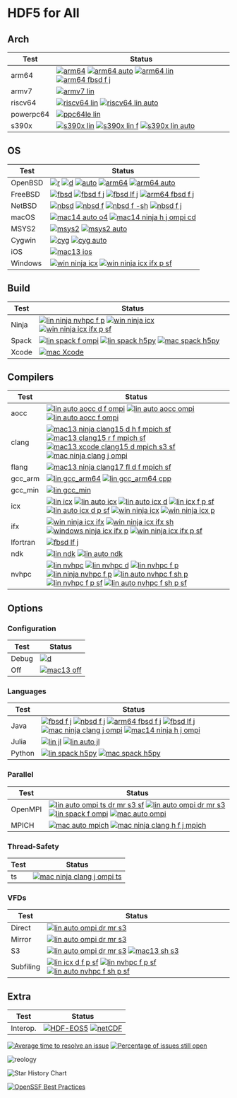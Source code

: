 # HDF5 for All

## Arch

| Test | Status |
| -----| ------ |
| arm64 | [![arm64](https://github.com/hyoklee/hdf5/actions/workflows/arm64.yml/badge.svg)](https://github.com/hyoklee/hdf5/actions/workflows/arm64.yml) [![arm64 auto](https://github.com/hyoklee/hdf5/actions/workflows/arm64-auto.yml/badge.svg)](https://github.com/hyoklee/hdf5/actions/workflows/arm64-auto.yml) [![arm64 lin](https://github.com/hyoklee/hdf5/actions/workflows/arm64-lin.yml/badge.svg)](https://github.com/hyoklee/hdf5/actions/workflows/arm64-lin.yml)  [![arm64 fbsd f j](https://github.com/hyoklee/hdf5/actions/workflows/arm64-fbsd-f-j.yml/badge.svg)](https://github.com/hyoklee/hdf5/actions/workflows/arm64-fbsd-f-j.yml)|
| armv7 | [![armv7 lin](https://github.com/hyoklee/hdf5/actions/workflows/armv7-lin.yml/badge.svg)](https://github.com/hyoklee/hdf5/actions/workflows/armv7-lin.yml) |
| riscv64 | [![riscv64 lin](https://github.com/hyoklee/hdf5/actions/workflows/riscv64-lin.yml/badge.svg)](https://github.com/hyoklee/hdf5/actions/workflows/riscv64-lin.yml) [![riscv64 lin auto](https://github.com/hyoklee/hdf5/actions/workflows/riscv64-lin-auto.yml/badge.svg)](https://github.com/hyoklee/hdf5/actions/workflows/riscv64-lin-auto.yml) |
| powerpc64 | [![ppc64le lin](https://github.com/hyoklee/hdf5/actions/workflows/ppc64le-lin.yml/badge.svg)](https://github.com/hyoklee/hdf5/actions/workflows/ppc64le-lin.yml) |
| s390x | [![s390x lin](https://github.com/hyoklee/hdf5/actions/workflows/s390x-lin.yml/badge.svg)](https://github.com/hyoklee/hdf5/actions/workflows/s390x-lin.yml) [![s390x lin f](https://github.com/hyoklee/hdf5/actions/workflows/s390x-lin-f.yml/badge.svg)](https://github.com/hyoklee/hdf5/actions/workflows/s390x-lin-f.yml) [![s390x lin auto](https://github.com/hyoklee/hdf5/actions/workflows/s390x-lin-auto.yml/badge.svg)](https://github.com/hyoklee/hdf5/actions/workflows/s390x-lin-auto.yml) |


## OS

| Test    | Status |
| --------| ------ |
| OpenBSD |  [![r](https://github.com/hyoklee/hdf5/actions/workflows/r.yml/badge.svg)](https://github.com/hyoklee/hdf5/actions/workflows/r.yml) [![d](https://github.com/hyoklee/hdf5/actions/workflows/d.yml/badge.svg)](https://github.com/hyoklee/hdf5/actions/workflows/d.yml) [![auto](https://github.com/hyoklee/hdf5/actions/workflows/auto.yml/badge.svg)](https://github.com/hyoklee/hdf5/actions/workflows/auto.yml) [![arm64](https://github.com/hyoklee/hdf5/actions/workflows/arm64.yml/badge.svg)](https://github.com/hyoklee/hdf5/actions/workflows/arm64.yml) [![arm64 auto](https://github.com/hyoklee/hdf5/actions/workflows/arm64-auto.yml/badge.svg)](https://github.com/hyoklee/hdf5/actions/workflows/arm64-auto.yml) |
| FreeBSD |  [![fbsd](https://github.com/hyoklee/hdf5/actions/workflows/fbsd.yml/badge.svg)](https://github.com/hyoklee/hdf5/actions/workflows/fbsd.yml) [![fbsd f j](https://github.com/hyoklee/hdf5/actions/workflows/fbsd-f-j.yml/badge.svg)](https://github.com/hyoklee/hdf5/actions/workflows/fbsd-f-j.yml) [![fbsd lf j](https://github.com/hyoklee/hdf5/actions/workflows/fbsd-lf-j.yml/badge.svg)](https://github.com/hyoklee/hdf5/actions/workflows/fbsd-lf-j.yml) [![arm64 fbsd f j](https://github.com/hyoklee/hdf5/actions/workflows/arm64-fbsd-f-j.yml/badge.svg)](https://github.com/hyoklee/hdf5/actions/workflows/arm64-fbsd-f-j.yml) |
| NetBSD |  [![nbsd](https://github.com/hyoklee/hdf5/actions/workflows/nbsd.yml/badge.svg)](https://github.com/hyoklee/hdf5/actions/workflows/nbsd.yml) [![nbsd f](https://github.com/hyoklee/hdf5/actions/workflows/nbsd-f.yml/badge.svg)](https://github.com/hyoklee/hdf5/actions/workflows/nbsd-f.yml) [![nbsd f -sh](https://github.com/hyoklee/hdf5/actions/workflows/nbsd-f-sh.yml/badge.svg)](https://github.com/hyoklee/hdf5/actions/workflows/nbsd-f-sh.yml) [![nbsd f j](https://github.com/hyoklee/hdf5/actions/workflows/nbsd-f-j.yml/badge.svg)](https://github.com/hyoklee/hdf5/actions/workflows/nbsd-f-j.yml) |
| macOS | [![mac14 auto o4](https://github.com/hyoklee/hdf5/actions/workflows/mac14-auto-o4.yml/badge.svg)](https://github.com/hyoklee/hdf5/actions/workflows/mac14-auto-o4.yml)  [![mac14 ninja h j ompi cd](https://github.com/hyoklee/hdf5/actions/workflows/mac14-ninja-h-j-ompi-cd.yml/badge.svg)](https://github.com/hyoklee/hdf5/actions/workflows/mac14-ninja-h-j-ompi-cd.yml) |
| MSYS2 | [![msys2](https://github.com/hyoklee/hdf5/actions/workflows/msys2.yml/badge.svg)](https://github.com/hyoklee/hdf5/actions/workflows/msys2.yml) [![msys2 auto](https://github.com/hyoklee/hdf5/actions/workflows/msys2-auto.yml/badge.svg)](https://github.com/hyoklee/hdf5/actions/workflows/msys2-auto.yml) |
| Cygwin | [![cyg](https://github.com/hyoklee/hdf5/actions/workflows/cyg.yml/badge.svg)](https://github.com/hyoklee/hdf5/actions/workflows/cyg.yml)  [![cyg auto](https://github.com/hyoklee/hdf5/actions/workflows/cyg-auto.yml/badge.svg)](https://github.com/hyoklee/hdf5/actions/workflows/cyg-auto.yml) |
| iOS |  [![mac13 ios](https://github.com/hyoklee/hdf5/actions/workflows/ios.yml/badge.svg)](https://github.com/hyoklee/hdf5/actions/workflows/ios.yml) |
| Windows | [![win ninja icx](https://github.com/hyoklee/hdf5/actions/workflows/win-ninja-icx.yml/badge.svg)](https://github.com/hyoklee/hdf5/actions/workflows/win-ninja-icx.yml)  [![win ninja icx ifx p sf](https://github.com/hyoklee/hdf5/actions/workflows/win-ninja-icx-f-p-sf.yml/badge.svg)](https://github.com/hyoklee/hdf5/actions/workflows/win-ninja-icx-f-p-sf.yml) |

## Build

| Test  | Status |
| ------| ------ |
| Ninja | [![lin ninja nvhpc f p](https://github.com/hyoklee/hdf5/actions/workflows/lin-ninja-nvhpc-f-p.yml/badge.svg)](https://github.com/hyoklee/hdf5/actions/workflows/lin-ninja-nvhpc-f-p.yml) [![win ninja icx](https://github.com/hyoklee/hdf5/actions/workflows/win-ninja-icx.yml/badge.svg)](https://github.com/hyoklee/hdf5/actions/workflows/win-ninja-icx.yml) [![win ninja icx ifx p sf](https://github.com/hyoklee/hdf5/actions/workflows/win-ninja-icx-f-p-sf.yml/badge.svg)](https://github.com/hyoklee/hdf5/actions/workflows/win-ninja-icx-f-p-sf.yml) |
| Spack | [![lin spack f ompi](https://github.com/hyoklee/hdf5/actions/workflows/lin-spack-f-ompi.yml/badge.svg)](https://github.com/hyoklee/hdf5/actions/workflows/lin-spack-f-ompi.yml) [![lin spack h5py](https://github.com/hyoklee/hdf5/actions/workflows/lin-spack-h5py.yml/badge.svg)](https://github.com/hyoklee/hdf5/actions/workflows/lin-spack-h5py.yml) [![mac spack h5py](https://github.com/hyoklee/hdf5/actions/workflows/mac-spack-h5py.yml/badge.svg)](https://github.com/hyoklee/hdf5/actions/workflows/mac-spack-h5py.yml) |
| Xcode |  [![mac Xcode](https://github.com/hyoklee/hdf5/actions/workflows/mac-xcode.yml/badge.svg)](https://github.com/hyoklee/hdf5/actions/workflows/mac-xcode.yml) |

## Compilers

| Test | Status |
| -----| ------ |
| aocc |  [![lin auto aocc d f ompi](https://github.com/hyoklee/hdf5/actions/workflows/lin-auto-aocc-d-f-ompi.yml/badge.svg)](https://github.com/hyoklee/hdf5/actions/workflows/lin-auto-aocc-d-f-ompi.yml) [![lin auto aocc ompi](https://github.com/hyoklee/hdf5/actions/workflows/lin-auto-aocc-ompi.yml/badge.svg)](https://github.com/hyoklee/hdf5/actions/workflows/lin-auto-aocc-ompi.yml) [![lin auto aocc f ompi](https://github.com/hyoklee/hdf5/actions/workflows/lin-auto-aocc-f-ompi.yml/badge.svg)](https://github.com/hyoklee/hdf5/actions/workflows/lin-auto-aocc-f-ompi.yml)|
| clang |  [![mac13 ninja clang15 d h f mpich sf](https://github.com/hyoklee/hdf5/actions/workflows/mac13-ninja-clang15-d-h-f-mpich-sf.yml/badge.svg)](https://github.com/hyoklee/hdf5/actions/workflows/mac13-ninja-clang15-d-h-f-mpich-sf.yml) [![mac13 clang15 r f mpich sf](https://github.com/hyoklee/hdf5/actions/workflows/mac13-clang15-r-f-mpich-sf.yml/badge.svg)](https://github.com/hyoklee/hdf5/actions/workflows/mac13-clang15-r-f-mpich-sf.yml) [![mac13 xcode clang15 d mpich s3 sf](https://github.com/hyoklee/hdf5/actions/workflows/mac13-xcode-clang15-d-mpich-s3-sf.yml/badge.svg)](https://github.com/hyoklee/hdf5/actions/workflows/mac13-xcode-clang15-d-mpich-s3-sf.yml)  [![mac ninja clang j ompi](https://github.com/hyoklee/hdf5/actions/workflows/mac-ninja-clang-j-ompi.yml/badge.svg)](https://github.com/hyoklee/hdf5/actions/workflows/mac-ninja-clang-j-ompi.yml)  |
| flang |  [![mac13 ninja clang17 fl d f mpich sf](https://github.com/hyoklee/hdf5/actions/workflows/mac13-ninja-clang17-fl-d-f-mpich-sf.yml/badge.svg)](https://github.com/hyoklee/hdf5/actions/workflows/mac13-ninja-clang17-fl-d-f-mpich-sf.yml) |
| gcc_arm | [![lin gcc_arm64](https://github.com/hyoklee/hdf5/actions/workflows/lin-gcc_arm64.yml/badge.svg)](https://github.com/hyoklee/hdf5/actions/workflows/lin-gcc_arm64.yml) [![lin gcc_arm64 cpp](https://github.com/hyoklee/hdf5/actions/workflows/lin-gcc_arm64-cpp.yml/badge.svg)](https://github.com/hyoklee/hdf5/actions/workflows/lin-gcc_arm64-cpp.yml) |
| gcc_min | [![lin gcc_min](https://github.com/hyoklee/hdf5/actions/workflows/lin-gcc_min.yml/badge.svg)](https://github.com/hyoklee/hdf5/actions/workflows/lin-gcc_min.yml) |
| icx | [![lin icx](https://github.com/hyoklee/hdf5/actions/workflows/lin-icx.yml/badge.svg)](https://github.com/hyoklee/hdf5/actions/workflows/lin-icx.yml) [![lin auto icx](https://github.com/hyoklee/hdf5/actions/workflows/lin-auto-icx.yml/badge.svg)](https://github.com/hyoklee/hdf5/actions/workflows/lin-auto-icx.yml) [![lin auto icx d](https://github.com/hyoklee/hdf5/actions/workflows/lin-auto-icx-d.yml/badge.svg)](https://github.com/hyoklee/hdf5/actions/workflows/lin-auto-icx-d.yml) [![lin icx f p sf](https://github.com/hyoklee/hdf5/actions/workflows/lin-icx-f-p-sf.yml/badge.svg)](https://github.com/hyoklee/hdf5/actions/workflows/lin-icx-f-p-sf.yml) [![lin auto icx d p sf](https://github.com/hyoklee/hdf5/actions/workflows/lin-auto-icx-d-p-sf.yml/badge.svg)](https://github.com/hyoklee/hdf5/actions/workflows/lin-auto-icx-d-p-sf.yml) [![win ninja icx](https://github.com/hyoklee/hdf5/actions/workflows/win-ninja-icx.yml/badge.svg)](https://github.com/hyoklee/hdf5/actions/workflows/win-ninja-icx.yml) [![win ninja icx p](https://github.com/hyoklee/hdf5/actions/workflows/win-ninja-icx-p.yml/badge.svg)](https://github.com/hyoklee/hdf5/actions/workflows/win-ninja-icx-p.yml) |
| ifx | [![win ninja icx ifx](https://github.com/hyoklee/hdf5/actions/workflows/win-ninja-icx-f.yml/badge.svg)](https://github.com/hyoklee/hdf5/actions/workflows/win-ninja-icx-f.yml) [![win ninja icx ifx sh](https://github.com/hyoklee/hdf5/actions/workflows/win-ninja-icx-f-sh.yml/badge.svg)](https://github.com/hyoklee/hdf5/actions/workflows/win-ninja-icx-f-sh.yml) [![windows ninja icx ifx p](https://github.com/hyoklee/hdf5/actions/workflows/win-ninja-icx-f-p.yml/badge.svg)](https://github.com/hyoklee/hdf5/actions/workflows/win-ninja-icx-f-p.yml) [![win ninja icx ifx p sf](https://github.com/hyoklee/hdf5/actions/workflows/win-ninja-icx-f-p-sf.yml/badge.svg)](https://github.com/hyoklee/hdf5/actions/workflows/win-ninja-icx-f-p-sf.yml)  |
| lfortran | [![fbsd lf j](https://github.com/hyoklee/hdf5/actions/workflows/fbsd-lf-j.yml/badge.svg)](https://github.com/hyoklee/hdf5/actions/workflows/fbsd-lf-j.yml) |
| ndk  | [![lin ndk](https://github.com/hyoklee/hdf5/actions/workflows/lin-ndk.yml/badge.svg)](https://github.com/hyoklee/hdf5/actions/workflows/lin-ndk.yml) [![lin auto ndk](https://github.com/hyoklee/hdf5/actions/workflows/lin-auto-ndk.yml/badge.svg)](https://github.com/hyoklee/hdf5/actions/workflows/lin-auto-ndk.yml) |
| nvhpc | [![lin nvhpc](https://github.com/hyoklee/hdf5/actions/workflows/lin-nvhpc.yml/badge.svg)](https://github.com/hyoklee/hdf5/actions/workflows/lin-nvhpc.yml) [![lin nvhpc d](https://github.com/hyoklee/hdf5/actions/workflows/lin-nvhpc-d.yml/badge.svg)](https://github.com/hyoklee/hdf5/actions/workflows/lin-nvhpc-d.yml)  [![lin nvhpc f p](https://github.com/hyoklee/hdf5/actions/workflows/lin-nvhpc-f-p.yml/badge.svg)](https://github.com/hyoklee/hdf5/actions/workflows/lin-nvhpc-f-p.yml) [![lin ninja nvhpc f p](https://github.com/hyoklee/hdf5/actions/workflows/lin-ninja-nvhpc-f-p.yml/badge.svg)](https://github.com/hyoklee/hdf5/actions/workflows/lin-ninja-nvhpc-f-p.yml) [![lin auto nvhpc f sh p](https://github.com/hyoklee/hdf5/actions/workflows/lin-auto-nvhpc-f-sh-p.yml/badge.svg)](https://github.com/hyoklee/hdf5/actions/workflows/lin-auto-nvhpc-f-sh-p.yml) [![lin nvhpc f p sf](https://github.com/hyoklee/hdf5/actions/workflows/lin-nvhpc-f-p-sf.yml/badge.svg)](https://github.com/hyoklee/hdf5/actions/workflows/lin-nvhpc-f-p-sf.yml) [![lin auto nvhpc f sh p sf](https://github.com/hyoklee/hdf5/actions/workflows/lin-auto-nvhpc-f-sh-p-sf.yml/badge.svg)](https://github.com/hyoklee/hdf5/actions/workflows/lin-auto-nvhpc-f-sh-p-sf.yml) |

## Options

### Configuration

| Test  | Status |
| ------| ------ |
| Debug | [![d](https://github.com/hyoklee/hdf5/actions/workflows/d.yml/badge.svg)](https://github.com/hyoklee/hdf5/actions/workflows/d.yml) |
| Off   | [![mac13 off](https://github.com/hyoklee/hdf5/actions/workflows/mac13-off.yml/badge.svg)](https://github.com/hyoklee/hdf5/actions/workflows/mac13-off.yml) |


### Languages

| Test  | Status |
| ------| ------ |
| Java  | [![fbsd f j](https://github.com/hyoklee/hdf5/actions/workflows/fbsd-f-j.yml/badge.svg)](https://github.com/hyoklee/hdf5/actions/workflows/fbsd-f-j.yml) [![nbsd f j](https://github.com/hyoklee/hdf5/actions/workflows/nbsd-f-j.yml/badge.svg)](https://github.com/hyoklee/hdf5/actions/workflows/nbsd-f-j.yml) [![arm64 fbsd f j](https://github.com/hyoklee/hdf5/actions/workflows/arm64-fbsd-f-j.yml/badge.svg)](https://github.com/hyoklee/hdf5/actions/workflows/arm64-fbsd-f-j.yml) [![fbsd lf j](https://github.com/hyoklee/hdf5/actions/workflows/fbsd-lf-j.yml/badge.svg)](https://github.com/hyoklee/hdf5/actions/workflows/fbsd-lf-j.yml) [![mac ninja clang j ompi](https://github.com/hyoklee/hdf5/actions/workflows/mac-ninja-clang-j-ompi.yml/badge.svg)](https://github.com/hyoklee/hdf5/actions/workflows/mac-ninja-clang-j-ompi.yml) [![mac14 ninja h j ompi](https://github.com/hyoklee/hdf5/actions/workflows/mac14-ninja-h-j-ompi-cd.yml/badge.svg)](https://github.com/hyoklee/hdf5/actions/workflows/mac14-ninja-h-j-ompi-cd.yml) |
| Julia | [![lin jl](https://github.com/hyoklee/hdf5/actions/workflows/lin-jl.yml/badge.svg)](https://github.com/hyoklee/hdf5/actions/workflows/lin-jl.yml) [![lin auto jl](https://github.com/hyoklee/hdf5/actions/workflows/lin-auto-jl.yml/badge.svg)](https://github.com/hyoklee/hdf5/actions/workflows/lin-auto-jl.yml) |
| Python | [![lin spack h5py](https://github.com/hyoklee/hdf5/actions/workflows/lin-spack-h5py.yml/badge.svg)](https://github.com/hyoklee/hdf5/actions/workflows/lin-spack-h5py.yml) [![mac spack h5py](https://github.com/hyoklee/hdf5/actions/workflows/mac-spack-h5py.yml/badge.svg)](https://github.com/hyoklee/hdf5/actions/workflows/mac-spack-h5py.yml) |

### Parallel

| Test    | Status |
| --------| ------ |
| OpenMPI | [![lin auto ompi ts dr mr s3 sf](https://github.com/hyoklee/hdf5/actions/workflows/lin-auto-ompi-ts-dr-mr-s3-sf.yml/badge.svg)](https://github.com/hyoklee/hdf5/actions/workflows/lin-auto-ompi-ts-dr-mr-s3-sf.yml) [![lin auto ompi dr mr s3](https://github.com/hyoklee/hdf5/actions/workflows/lin-auto-ompi-dr-mr-s3.yml/badge.svg)](https://github.com/hyoklee/hdf5/actions/workflows/lin-auto-ompi-dr-mr-s3.yml) [![lin spack f ompi](https://github.com/hyoklee/hdf5/actions/workflows/lin-spack-f-ompi.yml/badge.svg)](https://github.com/hyoklee/hdf5/actions/workflows/lin-spack-f-ompi.yml)  [![mac auto ompi](https://github.com/hyoklee/hdf5/actions/workflows/mac-auto-ompi.yml/badge.svg)](https://github.com/hyoklee/hdf5/actions/workflows/mac-auto-ompi.yml) |
| MPICH | [![mac auto mpich](https://github.com/hyoklee/hdf5/actions/workflows/mac-auto-mpich.yml/badge.svg)](https://github.com/hyoklee/hdf5/actions/workflows/mac-auto-mpich.yml) [![mac ninja clang h f j mpich](https://github.com/hyoklee/hdf5/actions/workflows/mac-ninja-clang-h-f-j-mpich.yml/badge.svg)](https://github.com/hyoklee/hdf5/actions/workflows/mac-ninja-clang-h-f-j-mpich.yml) |

### Thread-Safety

| Test | Status |
| -----| ------ |
|  ts  | [![mac ninja clang j ompi ts](https://github.com/hyoklee/hdf5/actions/workflows/mac-ninja-clang-j-ompi-ts.yml/badge.svg)](https://github.com/hyoklee/hdf5/actions/workflows/mac-ninja-clang-j-ompi-ts.yml) |

### VFDs

| Test | Status |
| -----| ------ |
| Direct | [![lin auto ompi dr mr s3](https://github.com/hyoklee/hdf5/actions/workflows/lin-auto-ompi-dr-mr-s3.yml/badge.svg)](https://github.com/hyoklee/hdf5/actions/workflows/lin-auto-ompi-dr-mr-s3.yml) |
| Mirror | [![lin auto ompi dr mr s3](https://github.com/hyoklee/hdf5/actions/workflows/lin-auto-ompi-dr-mr-s3.yml/badge.svg)](https://github.com/hyoklee/hdf5/actions/workflows/lin-auto-ompi-dr-mr-s3.yml) |
| S3   | [![lin auto ompi dr mr s3](https://github.com/hyoklee/hdf5/actions/workflows/lin-auto-ompi-dr-mr-s3.yml/badge.svg)](https://github.com/hyoklee/hdf5/actions/workflows/lin-auto-ompi-dr-mr-s3.yml) [![mac13 sh s3](https://github.com/hyoklee/hdf5/actions/workflows/mac13-sh-s3.yml/badge.svg)](https://github.com/hyoklee/hdf5/actions/workflows/mac13-sh-s3.yml) |
| Subfiling | [![lin icx d f p sf](https://github.com/hyoklee/hdf5/actions/workflows/lin-icx-d-f-p-sf.yml/badge.svg)](https://github.com/hyoklee/hdf5/actions/workflows/lin-icx-d-f-p-sf.yml) [![lin nvhpc f p sf](https://github.com/hyoklee/hdf5/actions/workflows/lin-nvhpc-f-p-sf.yml/badge.svg)](https://github.com/hyoklee/hdf5/actions/workflows/lin-nvhpc-f-p-sf.yml) [![lin auto nvhpc f sh p sf](https://github.com/hyoklee/hdf5/actions/workflows/lin-auto-nvhpc-f-sh-p-sf.yml/badge.svg)](https://github.com/hyoklee/hdf5/actions/workflows/lin-auto-nvhpc-f-sh-p-sf.yml) |

## Extra

| Test     | Status |
| ---------| ------ |
| Interop. | [![HDF-EOS5](https://img.shields.io/github/actions/workflow/status/HDFGroup/hdf5/hdfeos5.yml?branch=develop&label=HDF-EOS5)](https://github.com/HDFGroup/hdf5/actions?query=branch%3Adevelop) [![netCDF](https://github.com/hyoklee/hdf5/actions/workflows/netcdf.yml/badge.svg)](https://github.com/hyoklee/hdf5/actions/workflows/netcdf.yml) |

[![Average time to resolve an issue](http://isitmaintained.com/badge/resolution/HDFGroup/hdf5.svg)](http://isitmaintained.com/project/HDFGroup/hdf5 "Average time to resolve an issue")
[![Percentage of issues still open](http://isitmaintained.com/badge/open/HDFGroup/hdf5.svg)](http://isitmaintained.com/project/HDFGroup/hdf5 "Percentage of issues still open")

![reology](https://repology.org/badge/vertical-allrepos/hdf5.svg?header=hdf5)

<picture>
  <source media="(prefers-color-scheme: dark)" srcset="https://api.star-history.com/svg?repos=HDFGroup/hdf5&type=Date&theme=dark" />
  <source media="(prefers-color-scheme: light)" srcset="https://api.star-history.com/svg?repos=HDFGroup/hdf5&type=Date" />
  <img alt="Star History Chart" src="https://api.star-history.com/svg?repos=HDFGroup/hdf5&type=Date" />
</picture>

[![OpenSSF Best Practices](https://www.bestpractices.dev/projects/7802/badge)](https://www.bestpractices.dev/projects/7802)
